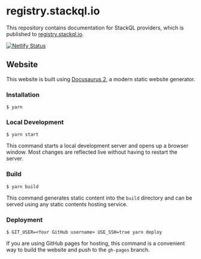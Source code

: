 # registry.stackql.io

This repository contains documentation for StackQL providers, which is published to [registry.stackql.io](https://registry.stackql.io).  

[![Netlify Status](https://api.netlify.com/api/v1/badges/ad26d902-9cb1-43be-90d9-284e8c7ac687/deploy-status)](https://app.netlify.com/sites/stackql-io/deploys)

## Website

This website is built using [Docusaurus 2](https://docusaurus.io/), a modern static website generator.

### Installation

```
$ yarn
```

### Local Development

```
$ yarn start
```

This command starts a local development server and opens up a browser window. Most changes are reflected live without having to restart the server.

### Build

```
$ yarn build
```

This command generates static content into the `build` directory and can be served using any static contents hosting service.

### Deployment

```
$ GIT_USER=<Your GitHub username> USE_SSH=true yarn deploy
```

If you are using GitHub pages for hosting, this command is a convenient way to build the website and push to the `gh-pages` branch.
